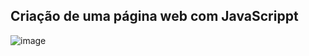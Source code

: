 ## Criação de uma página web com JavaScrippt 

![image](https://github.com/user-attachments/assets/d4dd1d14-149e-4488-8870-7931a01be49a)
